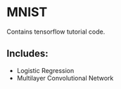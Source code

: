 # MNIST
Contains tensorflow tutorial code.

## Includes:

- Logistic Regression
- Multilayer Convolutional Network





